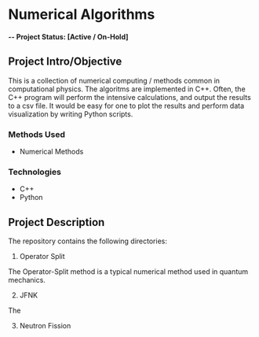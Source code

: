 # Numerical Algorithms

#### -- Project Status: [Active / On-Hold]

## Project Intro/Objective

This is a collection of numerical computing / methods common in computational physics. The algoritms are implemented in C++. Often, the C++ program will perform the intensive calculations, and output the results to a csv file. It would be easy for one to plot the results and perform data visualization by writing Python scripts.


### Methods Used
* Numerical Methods

### Technologies
* C++
* Python


## Project Description

The repository contains the following directories:

1) Operator Split

The Operator-Split method is a typical numerical method used in quantum mechanics.


2) JFNK

The 



3) Neutron Fission



